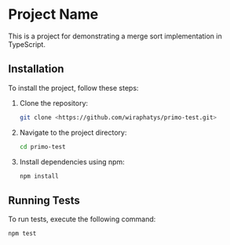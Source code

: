 # Project Name

This is a project for demonstrating a merge sort implementation in TypeScript.

## Installation

To install the project, follow these steps:

1. Clone the repository:

    ```bash
    git clone <https://github.com/wiraphatys/primo-test.git>
    ```

2. Navigate to the project directory:

    ```bash
    cd primo-test
    ```

3. Install dependencies using npm:

    ```bash
    npm install
    ```

## Running Tests

To run tests, execute the following command:

```bash
npm test
